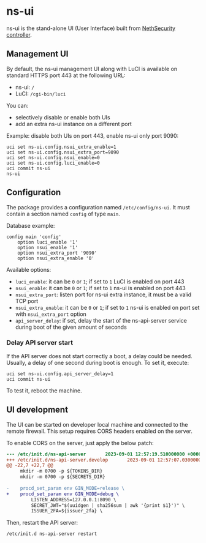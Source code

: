 # ns-ui

ns-ui is the stand-alone UI (User Interface) built from [NethSecurity controller](https://github.com/NethServer/nethsecurity-controller).

## Management UI

By default, the ns-ui management UI along with LuCI is available on standard HTTPS port 443
at the following URL:
- ns-ui: `/`
- LuCI: `/cgi-bin/luci`

You can:
- selectively disable or enable both UIs
- add an extra ns-ui instance on a different port

Example: disable both UIs on port 443, enable ns-ui only port 9090:
```
uci set ns-ui.config.nsui_extra_enable=1
uci set ns-ui.config.nsui_extra_port=9090
uci set ns-ui.config.nsui_enable=0
uci set ns-ui.config.luci_enable=0
uci commit ns-ui
ns-ui
```

## Configuration

The package provides a configuration named `/etc/config/ns-ui`.
It must contain a section named `config` of type `main`.

Database example:
```
config main 'config'
	option luci_enable '1'
	option nsui_enable '1'
	option nsui_extra_port '9090'
	option nsui_extra_enable '0'
```

Available options:
- `luci_enable`: it can be `0` or `1`; if set to `1` LuCI is enabled on port 443
- `nsui_enable`: it can be `0` or `1`; if set to `1` ns-ui is enabled on port 443
- `nsui_extra_port`: listen port for ns-ui extra instance, it must be a valid TCP port
- `nsui_extra_enable`: it can be `0` or `1`; if set to `1` ns-ui is enabled on port set with `nsui_extra_port` option
- `api_server_delay`: if set, delay the start of the ns-api-server service during boot of the given amount of seconds

### Delay API server start

If the API server does not start correctly a boot, a delay could be needed.
Usually, a delay of one second during boot is enough. To set it, execute:
```
uci set ns-ui.config.api_server_delay=1
uci commit ns-ui
```

To test it, reboot the machine.

## UI development

The UI can be started on developer local machine and connected to the remote firewall.
This setup requires CORS headers enabled on the server.

To enable CORS on the server, just apply the below patch:
```diff
--- /etc/init.d/ns-api-server       2023-09-01 12:57:19.510000000 +0000
+++ /etc/init.d/ns-api-server.develop       2023-09-01 12:57:07.030000000 +0000
@@ -22,7 +22,7 @@
     mkdir -m 0700 -p ${TOKENS_DIR}
     mkdir -m 0700 -p ${SECRETS_DIR}
 
-    procd_set_param env GIN_MODE=release \
+    procd_set_param env GIN_MODE=debug \
         LISTEN_ADDRESS=127.0.0.1:8090 \
         SECRET_JWT="$(uuidgen | sha256sum | awk '{print $1}')" \
         ISSUER_2FA=${issuer_2fa} \
```

Then, restart the API server:
```
/etc/init.d ns-api-server restart
```

